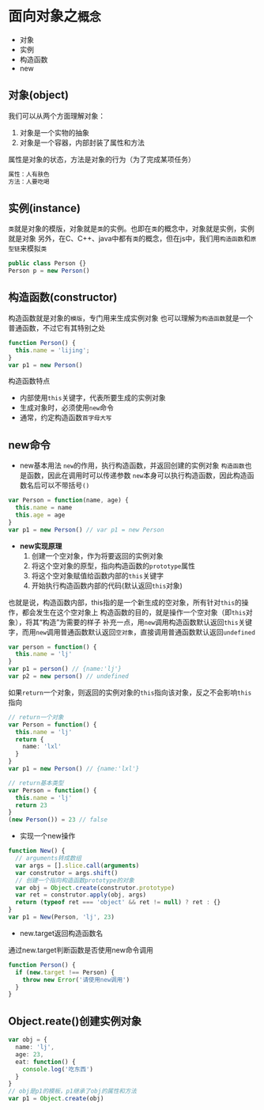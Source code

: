 # 面向对象之`概念`
- 对象
- 实例
- 构造函数
- new

## 对象(object)
我们可以从两个方面理解对象：
1. 对象是一个实物的抽象
2. 对象是一个容器，内部封装了属性和方法

属性是对象的状态，方法是对象的行为（为了完成某项任务）
```ts
属性：人有肤色
方法：人要吃喝
```

## 实例(instance)
`类`就是对象的模版，对象就是`类`的实例。也即在`类`的概念中，对象就是实例，实例就是对象
另外，在C、C++、java中都有`类`的概念，但在js中，我们用`构造函数`和`原型链`来模拟`类`
```ts
public class Person {}
Person p = new Person()
```

## 构造函数(constructor)
构造函数就是对象的`模版`，专门用来生成实例对象
也可以理解为`构造函数`就是一个普通函数，不过它有其特别之处
```ts
function Person() {
  this.name = 'lijing';
}
var p1 = new Person()
```
构造函数特点
- 内部使用`this`关键字，代表所要生成的实例对象
- 生成对象时，必须使用`new`命令
- 通常，约定构造函数`首字母大写`

## new命令
- new基本用法
`new`的作用，执行构造函数，并返回创建的实例对象
`构造函数`也是函数，因此在调用时可以传递参数
`new`本身可以执行构造函数，因此构造函数名后可以不带括号`()`
```ts
var Person = function(name, age) {
  this.name = name
  this.age = age
}
var p1 = new Person() // var p1 = new Person
```
- **new实现原理**
  1. 创建一个空对象，作为将要返回的实例对象
  2. 将这个空对象的原型，指向构造函数的`prototype`属性
  3. 将这个空对象赋值给函数内部的`this`关键字
  4. 开始执行构造函数内部的代码(默认返回`this`对象)

也就是说，构造函数内部，this指的是一个新生成的空对象，所有针对`this`的操作，都会发生在这个空对象上
构造函数的目的，就是操作一个空对象（即`this`对象），将其“构造”为需要的样子
补充一点，用`new`调用构造函数默认返回`this`关键字，而用`new`调用普通函数默认返回`空对象`，直接调用普通函数默认返回`undefined`
```ts
var person = function() {
  this.name = 'lj'
}
var p1 = person() // {name:'lj'}
var p2 = new person() // undefined
```

如果`return`一个对象，则返回的实例对象的`this`指向该对象，反之不会影响`this`指向
```ts
// return一个对象
var Person = function() {
  this.name = 'lj'
  return {
    name: 'lxl'
  }
}
var p1 = new Person() // {name:'lxl'}

// return基本类型
var Person = function() {
  this.name = 'lj'
  return 23
}
(new Person()) = 23 // false
```
- 实现一个new操作
```ts
function New() {
  // arguments转成数组
  var args = [].slice.call(arguments)
  var construtor = args.shift()
  // 创建一个指向构造函数prototype的对象
  var obj = Object.create(construtor.prototype)
  var ret = construtor.apply(obj, args)
  return (typeof ret === 'object' && ret != null) ? ret : {}
}
var p1 = New(Person, 'lj', 23)
```
- new.target返回构造函数名

通过new.target判断函数是否使用new命令调用
```ts
function Person() {
  if (new.target !== Person) {
    throw new Error('请使用new调用')
  }
}
```

## Object.reate()创建实例对象
```ts
var obj = {
  name: 'lj',
  age: 23,
  eat: function() {
    console.log('吃东西')
  }
}
// obj是p1的模板，p1继承了obj的属性和方法
var p1 = Object.create(obj)
```
